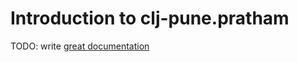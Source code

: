 # Introduction to clj-pune.pratham

TODO: write [great documentation](http://jacobian.org/writing/what-to-write/)
